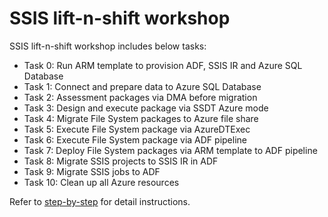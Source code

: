 # SSIS lift-n-shift workshop

SSIS lift-n-shift workshop includes below tasks:

- Task 0: Run ARM template to provision ADF, SSIS IR and Azure SQL Database
- Task 1: Connect and prepare data to Azure SQL Database
- Task 2: Assessment packages via DMA before migration
- Task 3: Design and execute package via SSDT Azure mode
- Task 4: Migrate File System packages to Azure file share
- Task 5: Execute File System package via AzureDTExec
- Task 6: Execute File System package via ADF pipeline
- Task 7: Deploy File System packages via ARM template to ADF pipeline
- Task 8: Migrate SSIS projects to SSIS IR in ADF
- Task 9: Migrate SSIS jobs to ADF
- Task 10: Clean up all Azure resources

Refer to [step-by-step](https://github.com/chugugrace/ssis-lab/blob/master/ignite-lab-2019/step-by-step.docx) for detail instructions.

